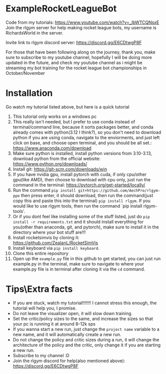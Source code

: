 # ExampleRocketLeagueBot
Code from my tutorials: https://www.youtube.com/watch?v=_IbWTCQNsxE
Join the rlgym server for help making rocket league bots, my username is RichardsWorld in the server.

Invite link to rlgym discord server: https://discord.gg/E6CDtwgP8F

For those that have been following along on the journey, thank you, make sure to subscribe to my youtube channel, hopefully I will be doing more updated in the future, and check my youtube channel as i might be streaming my bot training for the rocket league bot championships in October/November

# Installation
Go watch my tutorial listed above, but here is a quick tutorial
1. This tutorial only works on a windows pc
2. This really isn't needed, but I prefer to use conda instead of terminal/command line, because it sorts packages better, and conda already comes with python(3.12 I think?), so you don't need to download python if you are using conda, navigate to the enviorments, and just left click on base, and choose open terminal, and you should be all set.: https://www.anaconda.com/download
3. Make sure python is installed, install python versions from 3.10-3.13, download python from the official website: https://www.python.org/downloads/
4. Install git: https://git-scm.com/downloads/win
5. If you have nvidia gpu, install pytorch with cuda, if only cpu/other gpu(like AMD), then choose to download with cpu only, just run the command in the terminal: https://pytorch.org/get-started/locally/
6. Run the command `pip install git+https://github.com/AechPro/rlgym-ppo` then press enter, it should download, then run the command(just copy this and paste this into the terminal) `pip install rlgym`. If you would like to use rlgym tools, then run the command `pip install rlgym-tools'.
7. Or if you dont feel like installing some of the stuff listed, just do `pip install -r requirements.txt` and it should install everything for you(other than anaconda, git, and pytorch), make sure to install it in the directory where your bot stuff are!!!
8. Install rocketsimvis by cloning it: https://github.com/ZealanL/RocketSimVis
9. Install keyboard via `pip install keyboard`.
10. Clone this entire repository
11. Open up the `example.py` file in this github to get started, you can just run example.py in the terminal, make sure to navigate to where your example.py file is in terminal after cloning it via the `cd` command.

# Tips\Extra facts

- If you are stuck, watch my tutorial!!!!!!! I cannot stress this enough, the tutorial will help you, I promise.
- Do not leave the visualizer open, it will slow down training.
- Set the critic/policy sizes to the same, and increase the sizes so that your pc is running it at around 8-12k sps
- If you wanna start a new run, just change the `project name` variable to a new name, and it will automatically create a new run.
- Do not change the policy and critic sizes during a run, it will change the architecture of the policy and the critic, only change it if you are starting a new run.
- Subscribe to my channel :D
- Join the rlgym discord for help(also mentioned above): https://discord.gg/E6CDtwgP8F
